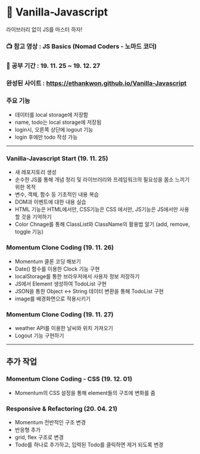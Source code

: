 # :icecream: Vanilla-Javascript

라이브러리 없이 JS를 마스터 하자!

### :tv: 참고 영상 : JS Basics (Nomad Coders - 노마드 코더)
### :date: 공부 기간 : 19. 11. 25 ~ 19. 12. 27

### 완성된 사이트 : https://ethankwon.github.io/Vanilla-Javascript

### 주요 기능 

- 데이터를 local storage에 저장함
- name, todo는 local storage에 저장됨
- login시, 오른쪽 상단에 logout 기능
- login 후에만 todo 작성 가능

---

### Vanilla-Javascript Start (19. 11. 25)

- 새 레포지토리 생성
- 순수한 JS를 통해 개념 정리 및 라이브러리와 프레임워크의 필요성을 몸소 느끼기 위한 목적
- 변수, 객체, 함수 등 기초적인 내용 복습
- DOM과 이벤트에 대한 내용 실습
- HTML 기능은 HTML에서만, CSS기능은 CSS 에서만, JS기능은 JS에서만 사용할 것을 기억하기
- Color Chnage를 통해 ClassList와 ClassName의 활용법 알기 (add, remove, toggle 기능)

### Momentum Clone Coding (19. 11. 26)

- Momentum 클론 코딩 해보기
- Date() 함수를 이용한 Clock 기능 구현
- localStorage를 통한 브라우저에서 사용자 정보 저장하기
- JS에서 Element 생성하여 TodoList 구현
- JSON을 통한 Object <-> String 데이터 변환을 통해 TodoList 구현
- image를 배경화면으로 적용시키기

### Momentum Clone Coding (19. 11. 27)

- weather API를 이용한 날씨와 위치 가져오기
- Logout 기능 구현하기

---
## 추가 작업

### Momentum Clone Coding - CSS (19. 12. 01)

- Momentum의 CSS 설정을 통해 element들의 구조에 변화를 줌


### Responsive & Refactoring (20. 04. 21) 

- Momentum 전반적인 구조 변경
- 반응형 추가 
- grid, flex 구조로 변경
- Todo를 하나로 추가하고, 입력된 Todo를 클릭하면 제거 되도록 변경